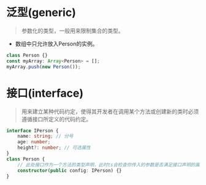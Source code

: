 # 泛型(generic)
> 参数化的类型，一般用来限制集合的类型。
* 数组中只允许放入Person的实例。
```typescript
class Person {}
const myArray: Array<Person> = [];
myArray.push(new Person());
```

# 接口(interface)
> 用来建立某种代码约定，使得其开发者在调用某个方法或创建新的类时必须遵循接口所定义的代码约定。
```typescript
interface IPerson {
    name: string; // 分号
    age: number;
    height?: number; // 可选属性
}
class Person {
    // 此处接口作为一个方法的类型声明，此时ts会检查你传入的参数是否满足接口声明的属性要求。
    constructor(public config: IPerson) {}
}
```
